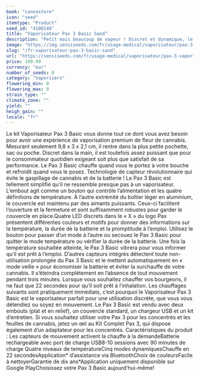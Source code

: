 ```yaml
---
book: "cannastore"
icon: "seed"
itemtype: "Product"
seed_id: "4100148"
title: "Vaporisateur Pax 3 Basic Sand"
description: "Petit mais beaucoup de vapeur ! Discret et dynamique, le Pax 3 Basic a tout pour vaporiser des fleurs de cannabis. ✔5 modes ✔Portable ✔ Intuitif"
image: "https://img.sensiseeds.com/fr/usage-medical/vaporisateur/pax-3-vaporisateur-basic-sand-image.png"
slug: "/fr-vaporisateur-pax-3-basic-sand"
url: "https://sensiseeds.com/fr/usage-medical/vaporisateur/pax-3-vaporisateur-basic-sand?a_aid=cannastore"
price: 199.99
currency: "eur"
number_of_seeds: 0
category: "Vaporizers"
flowering_min: 0
flowering_max: 0
strain_type: ""
climate_zone: ""
yield: ""
heigh_gain: ""
locale: "fr"
---
```

Le kit Vaporisateur Pax 3 Basic vous donne tout ce dont vous avez besoin pour avoir une expérience de vaporisation premium de fleur de cannabis. Mesurant seulement 9,8 x 3 x 2,1 cm, il rentre dans la plus petite pochette, sac ou poche. Discret dans la main, il est toutefois assez puissant que pour le consommateur quotidien exigeant soit plus que satisfait de sa performance. Le Pax 3 Basic chauffe quand vous le portez à votre bouche et refroidit quand vous le posez. Technologie de capteur révolutionnaire qui évite le gaspillage de cannabis et de la batterie ! Le Pax 3 Basic est tellement simplifié qu’il ne ressemble presque pas à un vaporisateur. L’embout agit comme un bouton qui contrôle l’alimentation et les quatre définitions de température. À l’autre extrémité du boîtier léger en aluminium, le couvercle est maintenu par des aimants puissants. Ceux-ci facilitent l’ouverture et la fermeture et sont suffisamment robustes pour garder le couvercle en place.Quatre LED discrets dans le « X » du logo Pax présentent différentes couleurs et motifs pour donner des informations sur la température, la durée de la batterie et la promptitude à l’emploi. Utilisez le bouton pour passer d’un mode à l’autre ou secouez le Pax 3 Basic pour quitter le mode température ou vérifier la durée de la batterie. Une fois la température souhaitée atteinte, le Pax 3 Basic vibrera pour vous informer qu’il est prêt à l’emploi. D’autres capteurs intégrés détectent toute non-utilisation prolongée du Pax 3 Basic et le mettent automatiquement en « mode veille » pour économiser la batterie et éviter la surchauffe de votre cannabis. Il s’éteindra complètement en l’absence de tout mouvement pendant trois minutes. Lorsque vous souhaitez chauffer vos bourgeons, il ne faut que 22 secondes pour qu’il soit prêt à l’inhalation. Les chauffages suivants sont pratiquement immédiats, c’est pourquoi le Vaporisateur Pax 3 Basic est le vaporisateur parfait pour une utilisation discrète, que vous vous détendiez ou soyez en mouvement. Le Pax 3 Basic est vendu avec deux embouts (plat et en relief), un couvercle standard, un chargeur USB et un kit d’entretien. Si vous souhaitez utiliser votre Pax 3 pour les concentrés et les feuilles de cannabis, jetez un œil au Kit Complet Pax 3, qui dispose également d’un adaptateur pour les concentrés. Caractéristiques du produit : Les capteurs de mouvement activent la chauffe à la demandeBatterie rechargeable avec port de charge USB8-10 sessions avec 90 minutes de charge Quatre niveaux de températureCinq modes dynamiquesChauffe en 22 secondesApplication* d’assistance via BluetoothChoix de couleursFacile à nettoyerGarantie de dix ans*Application uniquement disponible sur Google PlayChoisissez votre Pax 3 Basic aujourd’hui-même!
